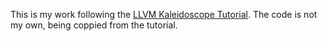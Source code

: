 This is my work following the [LLVM Kaleidoscope Tutorial](https://llvm.org/docs/tutorial/MyFirstLanguageFrontend/LangImpl01.html#id1). The code is not my own, being coppied from the tutorial. 